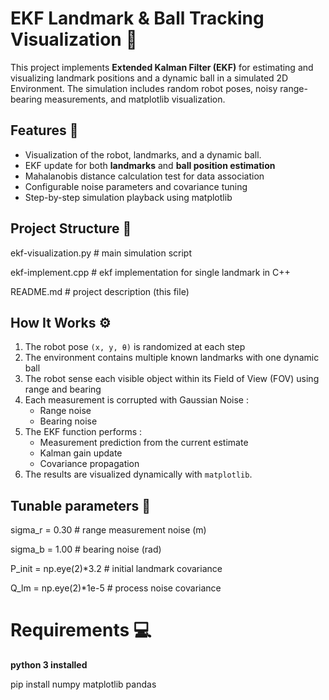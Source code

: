 # EKF Landmark & Ball Tracking Visualization 🧠
This project implements **Extended Kalman Filter (EKF)** for estimating and visualizing landmark positions and a dynamic ball in a simulated 2D Environment. The simulation includes random robot poses, noisy range-bearing measurements, and matplotlib visualization.


## Features 🚀
- Visualization of the robot, landmarks, and a dynamic ball.
- EKF update for both **landmarks** and **ball position estimation**
- Mahalanobis distance calculation test for data association
- Configurable noise parameters and covariance tuning
- Step-by-step simulation playback using matplotlib


## Project Structure 🧩
ekf-visualization.py # main simulation script

ekf-implement.cpp # ekf implementation for single landmark in C++

README.md # project description (this file)


## How It Works ⚙️
1. The robot pose `(x, y, θ)` is randomized at each step
2. The environment contains multiple known landmarks with one dynamic ball
3. The robot sense each visible object within its Field of View (FOV) using range and bearing
4. Each measurement is corrupted with Gaussian Noise :
   - Range noise
   - Bearing noise
5. The EKF function performs :
   - Measurement prediction from the current estimate
   - Kalman gain update
   - Covariance propagation
6. The results are visualized dynamically with `matplotlib`.


## Tunable parameters 🔢
sigma_r = 0.30           # range measurement noise (m)

sigma_b = 1.00           # bearing noise (rad)

P_init = np.eye(2)*3.2   # initial landmark covariance

Q_lm = np.eye(2)*1e-5    # process noise covariance

# Requirements 💻
**python 3 installed**

pip install numpy matplotlib pandas
